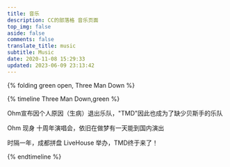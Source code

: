 ```yaml
---
title: 音乐
description: CC的部落格 音乐页面
top_img: false
aside: false
comments: false
translate_title: music
subtitle: Music
date: 2020-11-08 15:29:33
updated: 2023-06-09 23:13:42
---
```

<link rel="stylesheet" href="https://ccknbc.cdn.xzzo.cn/npm/aplayer/dist/APlayer.min.css">
<script src="https://ccknbc.cdn.xzzo.cn/npm/aplayer/dist/APlayer.min.js"></script>
<script src="https://ccknbc.cdn.xzzo.cn/npm/@xizeyoupan/meting/dist/Meting.min.js"></script>
<script>var meting_api="https://meting.ccknbc.cc/api?server=:server&type=:type&id=:id&auth=:auth&r=:r"</script>

<!-- https://music.startly.cn/ 不支持 artist
https://meting.yany.ml/api 不支持 qq音乐 音频
https://geekswg-meting.geekswg.top/api 不支持 qq音乐
https://meting.ccknbc.cc/api 支持 Netease, QQ, YouTube Music, Spotify -->

{% folding green open, Three Man Down %}
<!-- {% note green 'fa-solid fa-dice-three' simple %}Three Man Down × Tilly Birds{% endnote %} -->
<meting-js server="netease" type="artist" id="12838890" list-folded="true" theme="#8fbc8f"></meting-js>
<!-- {% note info simple %}2022年8月22日 Ohm宣布因个人原因（生病）退出乐队，"TMD"因此也成为了缺少贝斯手的乐队{% endnote %}
{% note success simple %}2023年8月19日 Ohm 现身 十周年演唱会，依旧在做梦有一天能到国内演出{% endnote %}
{% endfolding %} -->

{% timeline Three Man Down,green %}

<!-- timeline 2022年8月22日 -->

Ohm宣布因个人原因（生病）退出乐队，"TMD"因此也成为了缺少贝斯手的乐队

<!-- endtimeline -->

<!-- timeline 2023年8月19日 -->

Ohm 现身 十周年演唱会，依旧在做梦有一天能到国内演出

<!-- endtimeline -->

<!-- timeline 2024年8月11日 -->

时隔一年，成都拼盘 LiveHouse 举办，TMD终于来了！

<!-- endtimeline -->

{% endtimeline %}